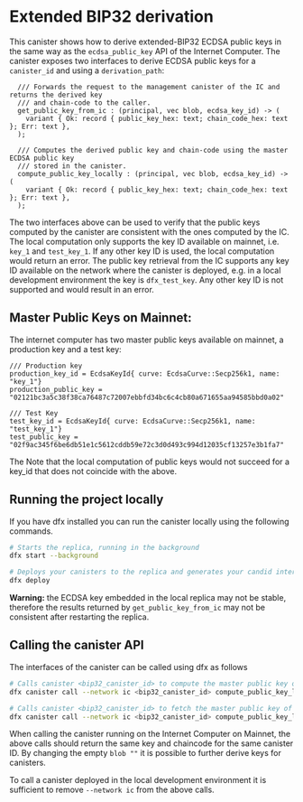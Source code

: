 # Extended BIP32 derivation

This canister shows how to derive extended-BIP32 ECDSA public keys in the same way as the `ecdsa_public_key` API of the Internet Computer. The canister exposes two interfaces to derive ECDSA public keys for a `canister_id` and using a `derivation_path`:

```
  /// Forwards the request to the management canister of the IC and returns the derived key
  /// and chain-code to the caller. 
  get_public_key_from_ic : (principal, vec blob, ecdsa_key_id) -> (
    variant { Ok: record { public_key_hex: text; chain_code_hex: text }; Err: text },
  );

  /// Computes the derived public key and chain-code using the master ECDSA public key
  /// stored in the canister.
  compute_public_key_locally : (principal, vec blob, ecdsa_key_id) -> (
    variant { Ok: record { public_key_hex: text; chain_code_hex: text }; Err: text },
  );

```

The two interfaces above can be used to verify that the public keys computed by the canister are consistent with the ones computed by the IC. The local computation only supports the key ID available on mainnet, i.e. `key_1` and `test_key_1`. If any other key ID is used, the local computation would return an error. The public key retrieval from the IC supports any key ID available on the network where the canister is deployed, e.g. in a local development environment the key is `dfx_test_key`. Any other key ID is not supported and would result in an error. 


## Master Public Keys on Mainnet:
The internet computer has two master public keys available on mainnet, a production key and a test key: 

```
/// Production key
production_key_id = EcdsaKeyId{ curve: EcdsaCurve::Secp256k1, name: "key_1"}
production_public_key = "02121bc3a5c38f38ca76487c72007ebbfd34bc6c4cb80a671655aa94585bbd0a02"

/// Test Key
test_key_id = EcdsaKeyId{ curve: EcdsaCurve::Secp256k1, name: "test_key_1"}
test_public_key = "02f9ac345f6be6db51e1c5612cddb59e72c3d0d493c994d12035cf13257e3b1fa7"
```

The Note that the local computation of public keys would not succeed for a key_id that does not coincide with the above.


## Running the project locally

If you have dfx installed you can run the canister locally using the following commands.

```bash
# Starts the replica, running in the background
dfx start --background

# Deploys your canisters to the replica and generates your candid interface
dfx deploy
```

**Warning:** the ECDSA key embedded in the local replica may not be stable, therefore the results returned by `get_public_key_from_ic` may not be consistent after restarting the replica.


## Calling the canister API

The interfaces of the canister can be called using dfx as follows

```bash
# Calls canister <bip32_canister_id> to compute the master public key of canister <other_canister_id> using an empty derivation path.
dfx canister call --network ic <bip32_canister_id> compute_public_key_locally '(principal "<other_canister_id>", blob "", record {name="key_1"; curve=variant {secp256k1}})'

# Calls canister <bip32_canister_id> to fetch the master public key of canister <other_canister_id> from the ic using an empty derivation path.
dfx canister call --network ic <bip32_canister_id> compute_public_key_locally '(principal "<other_canister_id>", blob "", record {name="key_1"; curve=variant {secp256k1}})'
```

When calling the canister running on the Internet Computer on Mainnet, the above calls should return the same key and chaincode for the same canister ID. By changing the empty `blob ""` it is possible to further derive keys for canisters.   


To call a canister deployed in the local development environment it is sufficient to remove `--network ic` from the above calls.